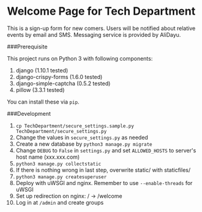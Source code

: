 Welcome Page for Tech Department
===

This is a sign-up form for new comers. Users will be notified about relative events by email and SMS. Messaging service is provided by AliDayu.

###Prerequisite

This project runs on Python 3 with following components:

1. django (1.10.1 tested)
2. django-crispy-forms (1.6.0 tested)
3. django-simple-captcha (0.5.2 tested)
4. pillow (3.3.1 tested)

You can install these via `pip`.

###Development

1. `cp TechDepartment/secure_settings.sample.py TechDepartment/secure_settings.py`
2. Change the values in `secure_settings.py` as needed
3. Create a new database by `python3 manage.py migrate`
4. Change `DEBUG` to `False` in `settings.py` and set `ALLOWED_HOSTS` to server's host name (xxx.xxx.com)
5. `python3 manage.py collectstatic`
6. If there is nothing wrong in last step, overwrite static/ with staticfiles/
7. `python3 manage.py createsuperuser`
8. Deploy with uWSGI and nginx. Remember to use `--enable-threads` for uWSGI
9. Set up redirection on nginx: / -> /welcome
10. Log in at `/admin` and create groups

